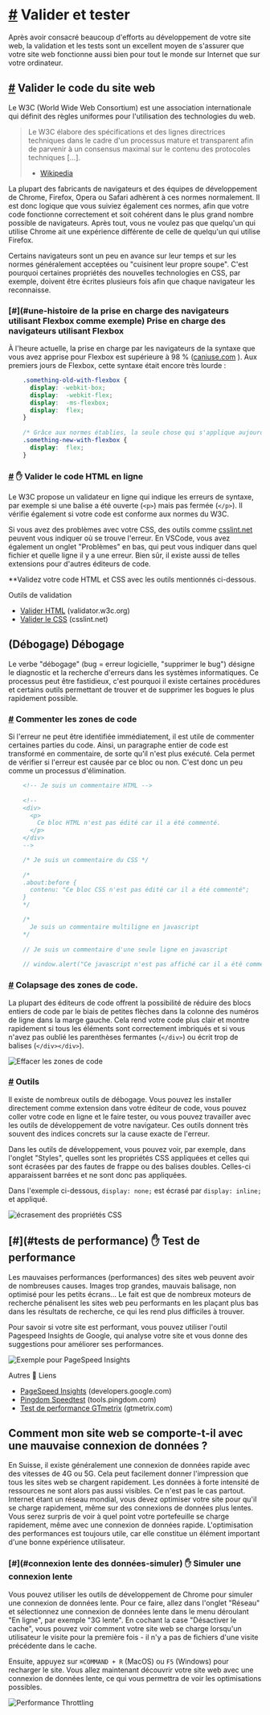 [#](#validate-and-test) Valider et tester
=================================================

Après avoir consacré beaucoup d'efforts au développement de votre site web, la validation et les tests sont un excellent moyen de s'assurer que votre site web fonctionne aussi bien pour tout le monde sur Internet que sur votre ordinateur.

[#](#website-code-validate) Valider le code du site web
-----------------------------------------------------

Le W3C (World Wide Web Consortium) est une association internationale qui définit des règles uniformes pour l'utilisation des technologies du web.

> Le W3C élabore des spécifications et des lignes directrices techniques dans le cadre d'un processus mature et transparent afin de parvenir à un consensus maximal sur le contenu des protocoles techniques [...].  
> - [Wikipedia](https://de.wikipedia.org/wiki/World_Wide_Web_Consortium)

La plupart des fabricants de navigateurs et des équipes de développement de Chrome, Firefox, Opera ou Safari adhèrent à ces normes normalement. Il est donc logique que vous suiviez également ces normes, afin que votre code fonctionne correctement et soit cohérent dans le plus grand nombre possible de navigateurs. Après tout, vous ne voulez pas que quelqu'un qui utilise Chrome ait une expérience différente de celle de quelqu'un qui utilise Firefox.

Certains navigateurs sont un peu en avance sur leur temps et sur les normes généralement acceptées ou "cuisinent leur propre soupe". C'est pourquoi certaines propriétés des nouvelles technologies en CSS, par exemple, doivent être écrites plusieurs fois afin que chaque navigateur les reconnaisse.

### [#](#une-histoire de la prise en charge des navigateurs utilisant Flexbox comme exemple) Prise en charge des navigateurs utilisant Flexbox

À l'heure actuelle, la prise en charge par les navigateurs de la syntaxe que vous avez apprise pour Flexbox est supérieure à 98 % ([caniuse.com](https://caniuse.com/#feat=flexbox) ). Aux premiers jours de Flexbox, cette syntaxe était encore très lourde :

```css
    .something-old-with-flexbox {
      display: -webkit-box;
      display:  -webkit-flex;
      display:  -ms-flexbox;
      display:  flex;
    }
    
    /* Grâce aux normes établies, la seule chose qui s'applique aujourd'hui est: */
    .something-new-with-flexbox {
      display:  flex;
    }
```    
    

### [#](#html-code-online-validate) :hand: Valider le code HTML en ligne

Le W3C propose un validateur en ligne qui indique les erreurs de syntaxe, par exemple si une balise a été ouverte (`<p>`) mais pas fermée (`</p>`). Il vérifie également si votre code est conforme aux normes du W3C.

Si vous avez des problèmes avec votre CSS, des outils comme [csslint.net](http://csslint.net) peuvent vous indiquer où se trouve l'erreur. En VSCode, vous avez également un onglet "Problèmes" en bas, qui peut vous indiquer dans quel fichier et quelle ligne il y a une erreur. Bien sûr, il existe aussi de telles extensions pour d'autres éditeurs de code.

**Validez votre code HTML et CSS avec les outils mentionnés ci-dessous.

Outils de validation

* [Valider HTML](https://validator.w3.org) (validator.w3c.org)
* [Valider le CSS](http://csslint.net) (csslint.net)

(Débogage) Débogage
-------------------------

Le verbe "débogage" (bug = erreur logicielle, "supprimer le bug") désigne le diagnostic et la recherche d'erreurs dans les systèmes informatiques. Ce processus peut être fastidieux, c'est pourquoi il existe certaines procédures et certains outils permettant de trouver et de supprimer les bogues le plus rapidement possible.

### [#](#code-area-comment-out) Commenter les zones de code

Si l'erreur ne peut être identifiée immédiatement, il est utile de commenter certaines parties du code. Ainsi, un paragraphe entier de code est transformé en commentaire, de sorte qu'il n'est plus exécuté. Cela permet de vérifier si l'erreur est causée par ce bloc ou non. C'est donc un peu comme un processus d'élimination.

```html    
    <!-- Je suis un commentaire HTML -->
    
    <!--
    <div>
      <p>
        Ce bloc HTML n'est pas édité car il a été commenté.
      </p>
    </div>
    -->
```        

```css
    /* Je suis un commentaire du CSS */
    
    /*
    .about:before {
      contenu: "Ce bloc CSS n'est pas édité car il a été commenté";
    }
    */
```    

```javascript
    /* 
      Je suis un commentaire multiligne en javascript
    */
    
    // Je suis un commentaire d'une seule ligne en javascript
    
    // window.alert("Ce javascript n'est pas affiché car il a été commenté.")
```    
    

### [#](#code-areas-collapse) Colapsage des zones de code.

La plupart des éditeurs de code offrent la possibilité de réduire des blocs entiers de code par le biais de petites flèches dans la colonne des numéros de ligne dans la marge gauche. Cela rend votre code plus clair et montre rapidement si tous les éléments sont correctement imbriqués et si vous n'avez pas oublié les parenthèses fermantes (`</div>`) ou écrit trop de balises (`</div></div>`).

![Effacer les zones de code](https://github.com/inetis-ch/viscom-cie1/raw/main/asset/img/code-folding.dff2e8a8.gif)

### [#](#Linter-behind-and-other-useful-tools) Outils

Il existe de nombreux outils de débogage. Vous pouvez les installer directement comme extension dans votre éditeur de code, vous pouvez coller votre code en ligne et le faire tester, ou vous pouvez travailler avec les outils de développement de votre navigateur. Ces outils donnent très souvent des indices concrets sur la cause exacte de l'erreur.

Dans les outils de développement, vous pouvez voir, par exemple, dans l'onglet "Styles", quelles sont les propriétés CSS appliquées et celles qui sont écrasées par des fautes de frappe ou des balises doubles. Celles-ci apparaissent barrées et ne sont donc pas appliquées.

Dans l'exemple ci-dessous, `display: none;` est écrasé par `display: inline;` et appliqué.

![écrasement des propriétés CSS](https://raw.githubusercontent.com/inetis-ch/viscom-cie1/main/asset/img/css-overwrite.5701253e.png)


[#](#tests de performance) :hand: Test de performance
-------------------------------------------------

Les mauvaises performances (performances) des sites web peuvent avoir de nombreuses causes. Images trop grandes, mauvais balisage, non optimisé pour les petits écrans... Le fait est que de nombreux moteurs de recherche pénalisent les sites web peu performants en les plaçant plus bas dans les résultats de recherche, ce qui les rend plus difficiles à trouver.

Pour savoir si votre site est performant, vous pouvez utiliser l'outil Pagespeed Insights de Google, qui analyse votre site et vous donne des suggestions pour améliorer ses performances.

![Exemple pour PageSpeed Insights](https://github.com/inetis-ch/viscom-cie1/raw/main/asset/img/pagespeed-insights.c166e9f1.png)

Autres :link: Liens

* [PageSpeed Insights](https://developers.google.com/speed/pagespeed/insights/) (developers.google.com)
* [Pingdom Speedtest](https://tools.pingdom.com/) (tools.pingdom.com)
* [Test de performance GTmetrix](https://gtmetrix.com/) (gtmetrix.com)

Comment mon site web se comporte-t-il avec une mauvaise connexion de données ?
----------------------------------------------------------------------------------------------------------------------------------------------

En Suisse, il existe généralement une connexion de données rapide avec des vitesses de 4G ou 5G. Cela peut facilement donner l'impression que tous les sites web se chargent rapidement. Les données à forte intensité de ressources ne sont alors pas aussi visibles. Ce n'est pas le cas partout. Internet étant un réseau mondial, vous devez optimiser votre site pour qu'il se charge rapidement, même sur des connexions de données plus lentes. Vous serez surpris de voir à quel point votre portefeuille se charge rapidement, même avec une connexion de données rapide. L'optimisation des performances est toujours utile, car elle constitue un élément important d'une bonne expérience utilisateur.

### [#](#connexion lente des données-simuler) :hand: Simuler une connexion lente

Vous pouvez utiliser les outils de développement de Chrome pour simuler une connexion de données lente. Pour ce faire, allez dans l'onglet "Réseau" et sélectionnez une connexion de données lente dans le menu déroulant "En ligne", par exemple "3G lente". En cochant la case "Désactiver le cache", vous pouvez voir comment votre site web se charge lorsqu'un utilisateur le visite pour la première fois - il n'y a pas de fichiers d'une visite précédente dans le cache.

Ensuite, appuyez sur `⌘COMMAND + R` (MacOS) ou `F5` (Windows) pour recharger le site. Vous allez maintenant découvrir votre site web avec une connexion de données lente, ce qui vous permettra de voir les optimisations possibles.

![Performance Throttling](https://github.com/inetis-ch/viscom-cie1/raw/main/asset/img/performance-throttling.bb51f693.png)

